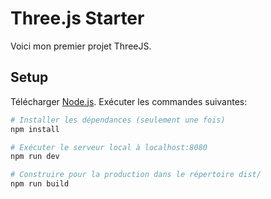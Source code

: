 # Three.js Starter
Voici mon premier projet ThreeJS.

## Setup
Télécharger [Node.js](https://nodejs.org/en/download/).
Exécuter les commandes suivantes:

``` bash
# Installer les dépendances (seulement une fois)
npm install

# Exécuter le serveur local à localhost:8080
npm run dev

# Construire pour la production dans le répertoire dist/
npm run build
```
